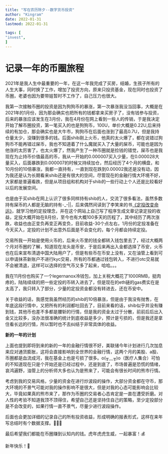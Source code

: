 ```yaml
---
title: "写在农历除夕--数字货币投资"   
author: "Kingram"  
date: 2022-01-31   
lastmod: 2022-01-31

tags: [  
"invest",
]
---
```

# 记录一年的币圈旅程

2021年是我人生中最重要的一年，在这一年我完成了买房，结婚，生孩子所有的人生大事，同时换了工作，增加了投资方向，原来只投资基金，现在同时也投资了币圈，老婆也因为要带娃暂时不工作了，自己压力也很大。

我第一次接触币圈的投资是因为狗狗币的暴涨，第一次暴涨我没当回事，大概是在2021年的1月份，因为那会确实也把所有的钱都拿来买房子了，没有钱参与投资，后来的暴涨应该发生在3月份，我在4月份在网上看到一些人的传销，于是我决定开始了解币圈投资，第一笔买入的也是狗狗币，100U，单价大概是0.22U,后来持续的有加仓，那会确实也是大牛市，狗狗币在后面也涨到了最高0.7U，但是我持仓量太少，没赚到很多的钱。后面shib刚上火币，他真的太火爆了，都在说错过狗狗币不能再错过屎币，我也不知道着了什么魔就买入了大量的屎币，可能也是因为他涨的太厉害了，也太火爆了，然我产生了一种币圈就是捡钱的错觉，屎币也是我现在为止持币价值最高的币，我从一开始的0.000007买入少量，在0.000028大量买入，后面暴跌到0.000007的时候又持续加仓，然后经历了4个月的横盘，和10月份的10倍暴涨，我都一直持有，一直到现在跌到0.00002我还是没有动，因为我还是认为长期看来shib还是有很大的空间，尽管现在的金融行情大环境不好，大家都是普遍看跌，但是从项目组和机构对于shib的一些行动上个人还是比较看好以后的发展空间。

也是由于买shib在网上认识了很多同样持有shib的人，交流了很多看法，虽然多数持有屎币的人都是无脑的持有-_-||，后来偶然间读到了李笑来的书[《定投改变命运》](https://ri.firesbox.com)，就学习他的定投理念，并在这个网站上自己写了程序生成文章记录定投的收益，定投大概开始在8月份，至今也有大概100多天的历程了，其中经历了两次涨跌，收益也由正变负再变正再变负，目前收益-30个点左右，1月份的定投准备在今天买入，定投的计划不出意外后面是不会变化的，每个月都会持续定投。

交易所我一开始是使用火币的，后来火币里的钱全都转入钱包里去了，经过大概两个月对币圈的了解，知道现在龙头是币安，于是后来再出入金都选择了币安，火币也在后来宣布清退中国大陆用户了，但是有些币在币安上没有，又在油管上看到可以申请抹茶新账户不进行kyc交易，所有的币都通过钱包转入，不进行otc交易就不会被清退，这样可以选择的空气币又多了起来，哈哈。。。

我在11月份也购买了一个legernanox冷钱包，加上关税大概花了1000RMB，挺肉疼的，陆陆续续的把一些定投的币转入进去了，但是现在的eth链的gas费实在是太高了，我只转入了部分，少量的定投资金都没有转进去，还在币安中。

关于收益的话，我感觉我虽然经历的shib的10倍暴涨，但是由于我没有抛售，在年底这段行情中，又把所有的利润都吐回去了，目前来看的话，shib似乎并没有赚到钱，其他币也差不多都是腰斩的行情，但是我的资金太过于分散，前前后后出入金又比较多，没办法很准确的统计到底收益是多少，预计是亏损的，但是我还是拿住看长远的行情，所以暂时也不去纠结于非常具体的收益。

**新的一年的计划**

上面也提到即将到来的新的一年的金融行情很不好，美联储今年计划进行几次加息来应对通货膨胀，这将会直接影响到全世界的金融行情，这两个月的美股、a股、币圈都是血流成河，我在基金上也是亏损了很多。o(╥﹏╥)o（医疗人集合）可怕的不知道现在只是个开始还是已经过程中，还是到底了，市场普遍是恐慌的情绪，哀鸿遍野，油管上的分析师大多也认为是熊来了，可能会有很长时间的熊市行情。

考虑到我的交易风格，少量的资金在进行炒波段的操作，大部分资金都在守币，那大环境的不景气可能对我的操作影响不是很大，但是对我的心态可能影响会比较大，毕竟如果真的熊市来了，那作为币圈的交易者心态肯定是一直在遭受折磨。对人性的考验不知道我顶不顶得住，希望自己还是坚持住自己的策略，至少定投部分是不会改变的，如果行情一直不景气，尽量少进行波段操作。

后面也会更加详细的记录自己的所有投资收益，形成明确的报表形式，这样在来年写总结时有个数据支撑。🤦🏻‍♀️

最后希望我们都能在币圈赚到认知内的钱。虎年虎虎生威，一起暴富！💰

新年快乐！🎉
